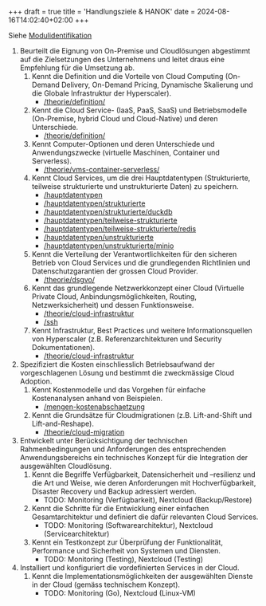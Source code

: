 +++
draft = true
title = 'Handlungsziele & HANOK'
date = 2024-08-16T14:02:40+02:00
+++

Siehe [Modulidentifikation](https://www.modulbaukasten.ch/module/346/1/de-DE)

1. Beurteilt die Eignung von On-Premise und Cloudlösungen abgestimmt auf die
   Zielsetzungen des Unternehmens und leitet draus eine Empfehlung für die
   Umsetzung ab.
    1. Kennt die Definition und die Vorteile von Cloud Computing (On-Demand
       Delivery, On-Demand Pricing, Dynamische Skalierung und die Globale
       Infrastruktur der Hyperscaler).
        - [/theorie/definition/](/theorie/definition/)
    2. Kennt die Cloud Service- (IaaS, PaaS, SaaS) und Betriebsmodelle
       (On-Premise, hybrid Cloud und Cloud-Native) und deren Unterschiede. 
        - [/theorie/definition/](/theorie/definition/)
    3. Kennt Computer-Optionen und deren Unterschiede und Anwendungszwecke
       (virtuelle Maschinen, Container und Serverless).
        - [/theorie/vms-container-serverless/](/theorie/vms-container-serverless/)
    4. Kennt Cloud Services, um die drei Hauptdatentypen (Strukturierte,
       teilweise strukturierte und unstrukturierte Daten) zu speichern.
        - [/hauptdatentypen](/hauptdatentypen)
        - [/hauptdatentypen/strukturierte](/hauptdatentypen/strukturierte)
        - [/hauptdatentypen/strukturierte/duckdb](/hauptdatentypen/strukturierte/duckdb)
        - [/hauptdatentypen/teilweise-strukturierte](/hauptdatentypen/teilweise-strukturierte)
        - [/hauptdatentypen/teilweise-strukturierte/redis](/hauptdatentypen/teilweise-strukturierte/redis)
        - [/hauptdatentypen/unstrukturierte](/hauptdatentypen/unstrukturierte)
        - [/hauptdatentypen/unstrukturierte/minio](/hauptdatentypen/unstrukturierte/minio)
    5. Kennt die Verteilung der Verantwortlichkeiten für den sicheren Betrieb
       von Cloud Services und die grundlegenden Richtlinien und
       Datenschutzgarantien der grossen Cloud Provider.
        - [/theorie/dsgvo/](/theorie/dsgvo/)
    6. Kennt das grundlegende Netzwerkkonzept einer Cloud (Virtuelle Private
       Cloud, Anbindungsmöglichkeiten, Routing, Netzwerksicherheit) und dessen
       Funktionsweise.
        - [/theorie/cloud-infrastruktur](/theorie/cloud-infrastruktur)
        - [/ssh](/ssh/)
    7. Kennt Infrastruktur, Best Practices und weitere Informationsquellen von
       Hyperscaler (z.B. Referenzarchitekturen und Security Dokumentationen).
        - [/theorie/cloud-infrastruktur](/theorie/cloud-infrastruktur)
2. Spezifiziert die Kosten einschliesslich Betriebsaufwand der vorgeschlagenen
   Lösung und bestimmt die zweckmässige Cloud Adoption.
    1. Kennt Kostenmodelle und das Vorgehen für einfache Kostenanalysen anhand
       von Beispielen.
        - [/mengen-kostenabschaetzung](/mengen-kostenabschaetzung)
    2. Kennt die Grundsätze für Cloudmigrationen (z.B. Lift-and-Shift und
       Lift-and-Reshape).
        - [/theorie/cloud-migration](/theorie/cloud-migration)
3. Entwickelt unter Berücksichtigung der technischen Rahmenbedingungen und
   Anforderungen des entsprechenden Anwendungsbereichs ein technisches Konzept
   für die Integration der ausgewählten Cloudlösung.
    1. Kennt die Begriffe Verfügbarkeit, Datensicherheit und –resilienz und die
       Art und Weise, wie deren Anforderungen mit Hochverfügbarkeit, Disaster
       Recovery und Backup adressiert werden.
        - TODO: Monitoring (Verfügbarkeit), Nextcloud (Backup/Restore)
    2. Kennt die Schritte für die Entwicklung einer einfachen Gesamtarchitektur
       und definiert die dafür relevanten Cloud Services.
        - TODO: Monitoring (Softwarearchitektur), Nextcloud (Servicearchitektur)
    3. Kennt ein Testkonzept zur Überprüfung der Funktionalität, Performance und
       Sicherheit von Systemen und Diensten.
        - TODO: Monitoring (Testing), Nextcloud (Testing)
4. Installiert und konfiguriert die vordefinierten Services in der Cloud.
    1. Kennt die Implementationsmöglichkeiten der ausgewählten Dienste in der Cloud (gemäss technischem Konzept).
        - TODO: Monitoring (Go), Nextcloud (Linux-VM)
